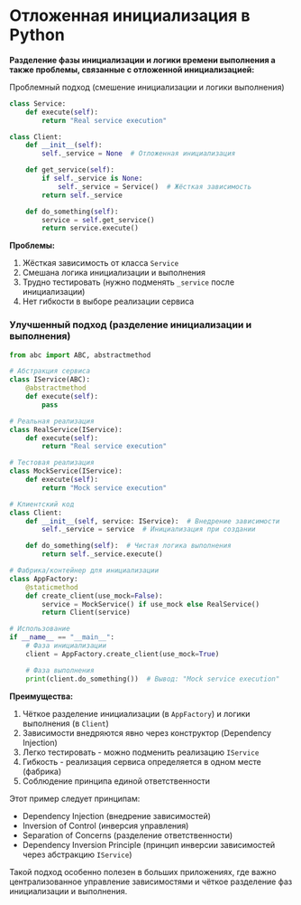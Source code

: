 # Отложенная инициализация в Python

**Разделение фазы инициализации и логики времени выполнения а также проблемы,
связанные с отложенной инициализацией:**

Проблемный подход (смешение инициализации и логики выполнения)

```python
class Service:
    def execute(self):
        return "Real service execution"

class Client:
    def __init__(self):
        self._service = None  # Отложенная инициализация

    def get_service(self):
        if self._service is None:
            self._service = Service()  # Жёсткая зависимость
        return self._service

    def do_something(self):
        service = self.get_service()
        return service.execute()
```

**Проблемы:**

1. Жёсткая зависимость от класса `Service`
2. Смешана логика инициализации и выполнения
3. Трудно тестировать (нужно подменять `_service` после инициализации)
4. Нет гибкости в выборе реализации сервиса

### Улучшенный подход (разделение инициализации и выполнения)

```python
from abc import ABC, abstractmethod

# Абстракция сервиса
class IService(ABC):
    @abstractmethod
    def execute(self):
        pass

# Реальная реализация
class RealService(IService):
    def execute(self):
        return "Real service execution"

# Тестовая реализация
class MockService(IService):
    def execute(self):
        return "Mock service execution"

# Клиентский код
class Client:
    def __init__(self, service: IService):  # Внедрение зависимости
        self._service = service  # Инициализация при создании

    def do_something(self):  # Чистая логика выполнения
        return self._service.execute()

# Фабрика/контейнер для инициализации
class AppFactory:
    @staticmethod
    def create_client(use_mock=False):
        service = MockService() if use_mock else RealService()
        return Client(service)

# Использование
if __name__ == "__main__":
    # Фаза инициализации
    client = AppFactory.create_client(use_mock=True)

    # Фаза выполнения
    print(client.do_something())  # Вывод: "Mock service execution"
```

**Преимущества:**

1. Чёткое разделение инициализации (в `AppFactory`) и логики выполнения (в `Client`)
2. Зависимости внедряются явно через конструктор (Dependency Injection)
3. Легко тестировать - можно подменить реализацию `IService`
4. Гибкость - реализация сервиса определяется в одном месте (фабрика)
5. Соблюдение принципа единой ответственности

Этот пример следует принципам:

- Dependency Injection (внедрение зависимостей)
- Inversion of Control (инверсия управления)
- Separation of Concerns (разделение ответственности)
- Dependency Inversion Principle
  (принцип инверсии зависимостей через абстракцию `IService`)

Такой подход особенно полезен в больших приложениях,
где важно централизованное управление зависимостями
и чёткое разделение фаз инициализации и выполнения.
